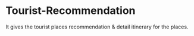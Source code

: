 # Tourist-Recommendation
It gives the tourist places recommendation &amp; detail itinerary for the places.
